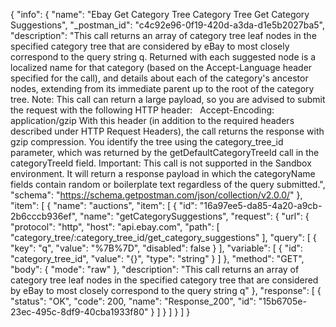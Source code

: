 {
  "info": {
    "name": "Ebay Get Category Tree Category Tree  Get Category Suggestions",
    "_postman_id": "c4c92e96-0f19-420d-a3da-d1e5b2027ba5",
    "description": "This call returns an array of category tree leaf nodes in the specified category tree that are considered by eBay to most closely correspond to the query string q. Returned with each suggested node is a localized name for that category (based on the Accept-Language header specified for the call), and details about each of the category's ancestor nodes, extending from its immediate parent up to the root of the category tree. Note: This call can return a large payload, so you are advised to submit the request with the following HTTP header: &nbsp;&nbsp;Accept-Encoding: application/gzip With this header (in addition to the required headers described under HTTP Request Headers), the call returns the response with gzip compression. You identify the tree using the category_tree_id parameter, which was returned by the getDefaultCategoryTreeId call in the categoryTreeId field. Important: This call is not supported in the Sandbox environment. It will return a response payload in which the categoryName fields contain random or boilerplate text regardless of the query submitted.",
    "schema": "https://schema.getpostman.com/json/collection/v2.0.0/"
  },
  "item": [
    {
      "name": "auctions",
      "item": [
        {
          "id": "16a97ee5-da85-4a20-a9cb-2b6cccb936ef",
          "name": "getCategorySuggestions",
          "request": {
            "url": {
              "protocol": "http",
              "host": "api.ebay.com",
              "path": [
                "category_tree/:category_tree_id/get_category_suggestions"
              ],
              "query": [
                {
                  "key": "q",
                  "value": "%7B%7D",
                  "disabled": false
                }
              ],
              "variable": [
                {
                  "id": "category_tree_id",
                  "value": "{}",
                  "type": "string"
                }
              ]
            },
            "method": "GET",
            "body": {
              "mode": "raw"
            },
            "description": "This call returns an array of category tree leaf nodes in the specified category tree that are considered by eBay to most closely correspond to the query string q"
          },
          "response": [
            {
              "status": "OK",
              "code": 200,
              "name": "Response_200",
              "id": "15b6705e-23ec-495c-8df9-40cba1933f80"
            }
          ]
        }
      ]
    }
  ]
}